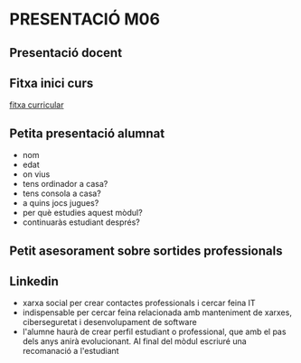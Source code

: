 # PRESENTACIÓ M06

## Presentació docent

## Fitxa inici curs

[fitxa curricular](https://moodle.iescarlesvallbona.cat/pluginfile.php/179759/mod_resource/content/3/ED2SMX_FI_2324_001_R1_M06.pdf)

## Petita presentació alumnat

- nom
- edat
- on vius
- tens ordinador a casa?
- tens consola a casa?
- a quins jocs jugues?
- per què estudies aquest mòdul?
- continuaràs estudiant després?

## Petit asesorament sobre sortides professionals

## Linkedin

- xarxa social per crear contactes professionals i cercar feina IT
- indispensable per cercar feina relacionada amb manteniment de xarxes, ciberseguretat i desenvolupament de software
- l'alumne haurà de crear perfil estudiant o professional, que amb el pas dels anys anirà evolucionant. Al final del mòdul escriuré una recomanació a l'estudiant

